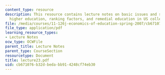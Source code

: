 ```yaml
---
content_type: resource
description: This resource contains lecture notes on basic issues and structure of
  higher education, ranking factors, and remedial education in US colleges.
file: /media/courses/11-126j-economics-of-education-spring-2007/cb671076b32dbedabb914248cf74eb30_lecture23.pdf
file_type: application/pdf
learning_resource_types:
- Lecture Notes
ocw_type: OCWFile
parent_title: Lecture Notes
parent_type: CourseSection
resourcetype: Document
title: lecture23.pdf
uid: cb671076-b32d-beda-bb91-4248cf74eb30
---
```

